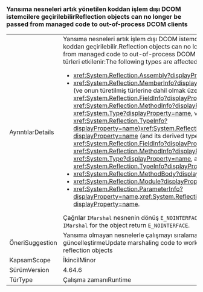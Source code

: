 ### <a name="reflection-objects-can-no-longer-be-passed-from-managed-code-to-out-of-process-dcom-clients"></a><span data-ttu-id="db736-101">Yansıma nesneleri artık yönetilen koddan işlem dışı DCOM istemcilere geçirilebilir</span><span class="sxs-lookup"><span data-stu-id="db736-101">Reflection objects can no longer be passed from managed code to out-of-process DCOM clients</span></span>

|   |   |
|---|---|
|<span data-ttu-id="db736-102">Ayrıntılar</span><span class="sxs-lookup"><span data-stu-id="db736-102">Details</span></span>|<span data-ttu-id="db736-103">Yansıma nesneleri artık işlem dışı DCOM istemcilere yönetilen koddan geçirilebilir.</span><span class="sxs-lookup"><span data-stu-id="db736-103">Reflection objects can no longer be passed from managed code to out-of-process DCOM clients.</span></span> <span data-ttu-id="db736-104">Aşağıdaki türleri etkilenir:</span><span class="sxs-lookup"><span data-stu-id="db736-104">The following types are affected:</span></span><ul><li><xref:System.Reflection.Assembly?displayProperty=name></li><li><span data-ttu-id="db736-105"><xref:System.Reflection.MemberInfo?displayProperty=name> (ve onun türetilmiş türlerine dahil olmak üzere <xref:System.Reflection.FieldInfo?displayProperty=name>, <xref:System.Reflection.MethodInfo?displayProperty=name>, <xref:System.Type?displayProperty=name>, ve <xref:System.Reflection.TypeInfo?displayProperty=name>)</span><span class="sxs-lookup"><span data-stu-id="db736-105"><xref:System.Reflection.MemberInfo?displayProperty=name> (and its derived types, including <xref:System.Reflection.FieldInfo?displayProperty=name>, <xref:System.Reflection.MethodInfo?displayProperty=name>, <xref:System.Type?displayProperty=name>, and <xref:System.Reflection.TypeInfo?displayProperty=name>)</span></span></li><li><xref:System.Reflection.MethodBody?displayProperty=name></li><li><xref:System.Reflection.Module?displayProperty=name></li><li><span data-ttu-id="db736-106"><xref:System.Reflection.ParameterInfo?displayProperty=name>.</span><span class="sxs-lookup"><span data-stu-id="db736-106"><xref:System.Reflection.ParameterInfo?displayProperty=name>.</span></span></li></ul><span data-ttu-id="db736-107">Çağrılar <code>IMarshal</code> nesnenin dönüş <code>E_NOINTERFACE</code>.</span><span class="sxs-lookup"><span data-stu-id="db736-107">Calls to <code>IMarshal</code> for the object return <code>E_NOINTERFACE</code>.</span></span>|
|<span data-ttu-id="db736-108">Öneri</span><span class="sxs-lookup"><span data-stu-id="db736-108">Suggestion</span></span>|<span data-ttu-id="db736-109">Yansıma olmayan nesnelerle çalışmayı sıralama kodu güncelleştirme</span><span class="sxs-lookup"><span data-stu-id="db736-109">Update marshaling code to work with non-reflection objects</span></span>|
|<span data-ttu-id="db736-110">Kapsam</span><span class="sxs-lookup"><span data-stu-id="db736-110">Scope</span></span>|<span data-ttu-id="db736-111">İkincil</span><span class="sxs-lookup"><span data-stu-id="db736-111">Minor</span></span>|
|<span data-ttu-id="db736-112">Sürüm</span><span class="sxs-lookup"><span data-stu-id="db736-112">Version</span></span>|<span data-ttu-id="db736-113">4.6</span><span class="sxs-lookup"><span data-stu-id="db736-113">4.6</span></span>|
|<span data-ttu-id="db736-114">Tür</span><span class="sxs-lookup"><span data-stu-id="db736-114">Type</span></span>|<span data-ttu-id="db736-115">Çalışma zamanı</span><span class="sxs-lookup"><span data-stu-id="db736-115">Runtime</span></span>|


